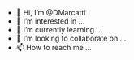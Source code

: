 - 👋 Hi, I’m @DMarcatti
- 👀 I’m interested in ...
- 🌱 I’m currently learning ...
- 💞️ I’m looking to collaborate on ...
- 📫 How to reach me ...

<!---
DMarcatti/DMarcatti is a ✨ special ✨ repository because its `README.md` (this file) appears on your GitHub profile.
You can click the Preview link to take a look at your changes.
--->
